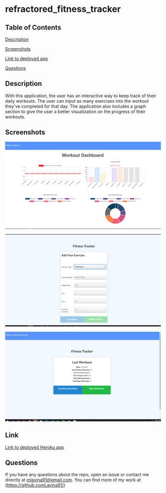 # refractored_fitness_tracker


## Table of Contents 

[Description](#description)

[Screenshots](#screenshots)

[Link to deployed app](#link)

[Questions](#questions)


## Description 

With this application, the user has an interactive way to keep track of their daily workouts. The user can input as many exercises into the workout they've completed for that day. The application also includes a graph section to give the user a better visualization on the progress of their workouts.


## Screenshots

![Picture of start screen for application](./assets/images/graphs.png)

![Picture of start screen for application](./assets/images/input-new-workout.png)

![Picture of start screen for application](./assets/images/workout-tracker.png)




## Link 
[Link to deployed Heroku app](https://enigmatic-earth-81798.herokuapp.com/)


## Questions 

If you have any questions about the repo, open an issue or contact me directly at mlavina91@gmail.com. 
You can find more of my work at (https://github.comLavina91/)